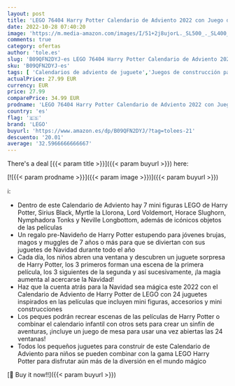 ```yaml
---
layout: post
title: 'LEGO 76404 Harry Potter Calendario de Adviento 2022 con Juego de Mesa  7 Mini Figuras y Escenas de Las Películas  Regalos y Juguetes de Navidad'
date: 2022-10-28 07:40:20
image: 'https://m.media-amazon.com/images/I/51+2j8ujorL._SL500_._SL400_.jpg'
comments: true
category: ofertas
author: 'tole.es'
slug: 'B09QFN2DYJ-es LEGO 76404 Harry Potter Calendario de Adviento 2022 con...'
sku: 'B09QFN2DYJ-es'
tags: [ 'Calendarios de adviento de juguete','Juegos de construcción para niños','Juguetes','Juguetes y juegos','lego','🇪🇸', ]
actualPrice: 27.99 EUR
currency: EUR
price: 27.99
comparePrice: 34.99 EUR
prodname: 'LEGO 76404 Harry Potter Calendario de Adviento 2022 con Juego de Mesa  7 Mini Figuras y Escenas de Las Películas  Regalos y Juguetes de Navidad'
country: 'es'
flag: '🇪🇸'
brand: 'LEGO'
buyurl: 'https://www.amazon.es/dp/B09QFN2DYJ/?tag=tolees-21'
descuento: '20.01'
average: '32.5966666666667'
---
```


There's a deal [{{< param title >}}]({{< param buyurl >}})  here:

[![{{< param prodname >}}]({{< param image >}})]({{< param buyurl >}})

ℹ️:

- Dentro de este Calendario de Adviento hay 7 mini figuras LEGO de Harry Potter, Sirius Black, Myrtle la Llorona, Lord Voldemort, Horace Slughorn, Nymphadora Tonks y Neville Longbottom, además de icónicos objetos de las películas
- Un regalo pre-Navideño de Harry Potter estupendo para jóvenes brujas, magos y muggles de 7 años o más para que se diviertan con sus juguetes de Navidad durante todo el año
- Cada día, los niños abren una ventana y descubren un juguete sorpresa de Harry Potter, los 3 primeros forman una escena de la primera película, los 3 siguientes de la segunda y así sucesivamente, ¡la magia aumenta al acercarse la Navidad!
- Haz que la cuenta atrás para la Navidad sea mágica este 2022 con el Calendario de Adviento de Harry Potter de LEGO con 24 juguetes inspirados en las películas que incluyen mini figuras, accesorios y mini construcciones
- Los peques podrán recrear escenas de las películas de Harry Potter o combinar el calendario infantil con otros sets para crear un sinfín de aventuras, ¡incluye un juego de mesa para usar una vez abiertas las 24 ventanas!
- Todos los pequeños juguetes para construir de este Calendario de Adviento para niños se pueden combinar con la gama LEGO Harry Potter para disfrutar aún más de la diversión en el mundo mágico

[🛒 Buy it now!!]({{< param buyurl >}})
